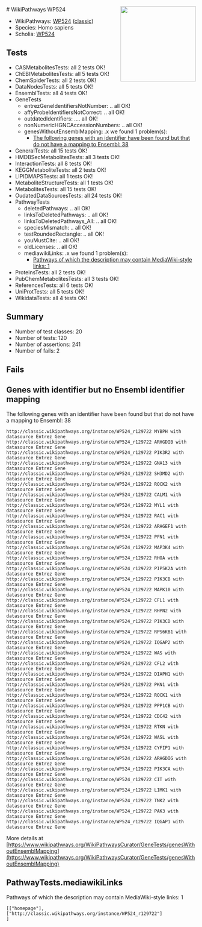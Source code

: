 <img style="float: right; width: 200px" src="https://upload.wikimedia.org/wikipedia/commons/thumb/8/83/Wplogo_with_text_500.png/640px-Wplogo_with_text_500.png" />
# WikiPathways WP524

* WikiPathways: [WP524](https://wikipathways.org/pathways/WP524) ([classic](https://classic.wikipathways.org/instance/WP524))
* Species: Homo sapiens
* Scholia: [WP524](https://scholia.toolforge.org/wikipathways/WP524)
## Tests
* CASMetabolitesTests: all 2 tests OK!
* ChEBIMetabolitesTests: all 5 tests OK!
* ChemSpiderTests: all 2 tests OK!
* DataNodesTests: all 5 tests OK!
* EnsemblTests: all 4 tests OK!
* GeneTests
    * entrezGeneIdentifiersNotNumber: .. all OK!
    * affyProbeIdentifiersNotCorrect: .. all OK!
    * outdatedIdentifiers: .... all OK!
    * nonNumericHGNCAccessionNumbers: .. all OK!
    * genesWithoutEnsemblMapping: .x we found 1 problem(s):
        * [The following genes with an identifier have been found but that do not have a mapping to Ensembl: 38](#c4e54353)
* GeneralTests: all 15 tests OK!
* HMDBSecMetabolitesTests: all 3 tests OK!
* InteractionTests: all 8 tests OK!
* KEGGMetaboliteTests: all 2 tests OK!
* LIPIDMAPSTests: all 1 tests OK!
* MetaboliteStructureTests: all 1 tests OK!
* MetabolitesTests: all 15 tests OK!
* OudatedDataSourcesTests: all 24 tests OK!
* PathwayTests
    * deletedPathways: .. all OK!
    * linksToDeletedPathways: .. all OK!
    * linksToDeletedPathways_All: .. all OK!
    * speciesMismatch: .. all OK!
    * testRoundedRectangle: .. all OK!
    * youMustCite: .. all OK!
    * oldLicenses: .. all OK!
    * mediawikiLinks: .x we found 1 problem(s):
        * [Pathways of which the description may contain MediaWiki-style links: 1](#da69cf45)
* ProteinsTests: all 2 tests OK!
* PubChemMetabolitesTests: all 3 tests OK!
* ReferencesTests: all 6 tests OK!
* UniProtTests: all 5 tests OK!
* WikidataTests: all 4 tests OK!


## Summary

* Number of test classes: 20
* Number of tests: 120
* Number of assertions: 241
* Number of fails: 2

## Fails

<a name="c4e54353" />

## Genes with identifier but no Ensembl identifier mapping

The following genes with an identifier have been found but that do not have a mapping to Ensembl: 38
```
http://classic.wikipathways.org/instance/WP524_r129722 MYBPH with datasource Entrez Gene
http://classic.wikipathways.org/instance/WP524_r129722 ARHGDIB with datasource Entrez Gene
http://classic.wikipathways.org/instance/WP524_r129722 PIK3R2 with datasource Entrez Gene
http://classic.wikipathways.org/instance/WP524_r129722 GNA13 with datasource Entrez Gene
http://classic.wikipathways.org/instance/WP524_r129722 SH3MD2 with datasource Entrez Gene
http://classic.wikipathways.org/instance/WP524_r129722 ROCK2 with datasource Entrez Gene
http://classic.wikipathways.org/instance/WP524_r129722 CALM1 with datasource Entrez Gene
http://classic.wikipathways.org/instance/WP524_r129722 MYL1 with datasource Entrez Gene
http://classic.wikipathways.org/instance/WP524_r129722 RAC1 with datasource Entrez Gene
http://classic.wikipathways.org/instance/WP524_r129722 ARHGEF1 with datasource Entrez Gene
http://classic.wikipathways.org/instance/WP524_r129722 PFN1 with datasource Entrez Gene
http://classic.wikipathways.org/instance/WP524_r129722 MAP3K4 with datasource Entrez Gene
http://classic.wikipathways.org/instance/WP524_r129722 RHOA with datasource Entrez Gene
http://classic.wikipathways.org/instance/WP524_r129722 PIP5K2A with datasource Entrez Gene
http://classic.wikipathways.org/instance/WP524_r129722 PIK3CB with datasource Entrez Gene
http://classic.wikipathways.org/instance/WP524_r129722 MAPK10 with datasource Entrez Gene
http://classic.wikipathways.org/instance/WP524_r129722 CFL1 with datasource Entrez Gene
http://classic.wikipathways.org/instance/WP524_r129722 RHPN2 with datasource Entrez Gene
http://classic.wikipathways.org/instance/WP524_r129722 PIK3CD with datasource Entrez Gene
http://classic.wikipathways.org/instance/WP524_r129722 RPS6KB1 with datasource Entrez Gene
http://classic.wikipathways.org/instance/WP524_r129722 IQGAP2 with datasource Entrez Gene
http://classic.wikipathways.org/instance/WP524_r129722 WAS with datasource Entrez Gene
http://classic.wikipathways.org/instance/WP524_r129722 CFL2 with datasource Entrez Gene
http://classic.wikipathways.org/instance/WP524_r129722 DIAPH1 with datasource Entrez Gene
http://classic.wikipathways.org/instance/WP524_r129722 PKN1 with datasource Entrez Gene
http://classic.wikipathways.org/instance/WP524_r129722 ROCK1 with datasource Entrez Gene
http://classic.wikipathways.org/instance/WP524_r129722 PPP1CB with datasource Entrez Gene
http://classic.wikipathways.org/instance/WP524_r129722 CDC42 with datasource Entrez Gene
http://classic.wikipathways.org/instance/WP524_r129722 RTKN with datasource Entrez Gene
http://classic.wikipathways.org/instance/WP524_r129722 WASL with datasource Entrez Gene
http://classic.wikipathways.org/instance/WP524_r129722 CYFIP1 with datasource Entrez Gene
http://classic.wikipathways.org/instance/WP524_r129722 ARHGDIG with datasource Entrez Gene
http://classic.wikipathways.org/instance/WP524_r129722 PIK3CA with datasource Entrez Gene
http://classic.wikipathways.org/instance/WP524_r129722 CIT with datasource Entrez Gene
http://classic.wikipathways.org/instance/WP524_r129722 LIMK1 with datasource Entrez Gene
http://classic.wikipathways.org/instance/WP524_r129722 TNK2 with datasource Entrez Gene
http://classic.wikipathways.org/instance/WP524_r129722 PAK3 with datasource Entrez Gene
http://classic.wikipathways.org/instance/WP524_r129722 IQGAP1 with datasource Entrez Gene
```

More details at [https://www.wikipathways.org/WikiPathwaysCurator/GeneTests/genesWithoutEnsemblMapping](https://www.wikipathways.org/WikiPathwaysCurator/GeneTests/genesWithoutEnsemblMapping)

<a name="da69cf45" />

## PathwayTests.mediawikiLinks

Pathways of which the description may contain MediaWiki-style links: 1
```
[["homepage"],
["http://classic.wikipathways.org/instance/WP524_r129722"]
]
```

